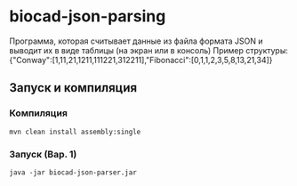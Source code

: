 # biocad-json-parsing
Программа, которая считывает данные из файла формата JSON и выводит их в виде таблицы (на экран или в консоль)
Пример структуры: {"Conway":[1,11,21,1211,111221,312211],"Fibonacci":[0,1,1,2,3,5,8,13,21,34]}
## Запуск и компиляция
###  Компиляция
```
mvn clean install assembly:single
```

### Запуск (Вар. 1)
```
java -jar biocad-json-parser.jar
```
